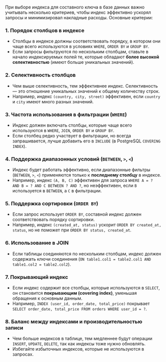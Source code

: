 При выборе индекса для составного ключа в базе данных важно учитывать несколько критериев, чтобы индекс эффективно ускорял запросы и минимизировал накладные расходы. Основные критерии:

### **1. Порядок столбцов в индексе**

* Столбцы в индексе должны соответствовать порядку, в котором они чаще всего используются в условиях `WHERE`, `ORDER BY` и `GROUP BY`.
* Если запросы фильтруются по нескольким столбцам, ставьте в начало индексируемых полей те, которые обладают **более высокой селективностью** (имеют больше уникальных значений).

### **2. Селективность столбцов**

* Чем выше селективность, тем эффективнее индекс. Селективность — это отношение уникальных значений к общему количеству строк.
* Например, индекс `(country, city, street)` эффективен, если `country` и `city` имеют много разных значений.

### **3. Частота использования в фильтрации (`WHERE`)**

* Индекс должен включать столбцы, которые чаще всего используются в `WHERE`, `JOIN`, `ORDER BY` и `GROUP BY`.
* Если столбец редко участвует в фильтрации, но всегда запрашивается, лучше добавить его в `INCLUDE` (в PostgreSQL `COVERING INDEX`).

### **4. Поддержка диапазонных условий (`BETWEEN`, `>`, `<`)**

* Индекс будет работать эффективно, если диапазонные фильтры (`BETWEEN`, `>`, `<`) применяются только к **последнему столбцу** в индексе.
* Например, индекс `(A, B, C)` эффективен для запроса `WHERE A = ? AND B = ? AND C BETWEEN ? AND ?`, но неэффективен, если `B` используется в `BETWEEN`, а `C` в фильтрации.

### **5. Поддержка сортировки (`ORDER BY`)**

* Если запрос использует `ORDER BY`, составной индекс должен соответствовать порядку сортировки.
* Например, индекс `(created_at, status)` ускорит `ORDER BY created_at, status`, но не поможет при `ORDER BY status, created_at`.

### **6. Использование в JOIN**

* Если таблицы соединяются по нескольким столбцам, индекс должен содержать ключи соединения (`ON table1.col1 = table2.col1 AND table1.col2 = table2.col2`).

### **7. Покрывающий индекс**

* Если индекс содержит все столбцы, которые используются в `SELECT`, он становится **покрывающим (covering index)**, уменьшая обращения к основным данным.
* Например, `INDEX (user_id, order_date, total_price)` покрывает `SELECT order_date, total_price FROM orders WHERE user_id = ?`.

### **8. Баланс между индексами и производительностью записи**

* Чем больше индексов в таблице, тем медленнее будут операции `INSERT`, `UPDATE`, `DELETE`, так как индексы тоже нужно обновлять.
* Избегайте избыточных индексов, которые не используются в запросах.

